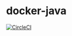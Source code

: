 # docker-java

[![CircleCI](https://circleci.com/gh/iannickb/docker-java.svg?style=shield)](https://circleci.com/gh/iannickb/docker-java)
